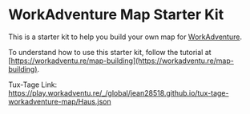 # WorkAdventure Map Starter Kit

This is a starter kit to help you build your own map for [WorkAdventure](https://workadventu.re).

To understand how to use this starter kit, follow the tutorial at [https://workadventu.re/map-building](https://workadventu.re/map-building).

Tux-Tage Link: https://play.workadventu.re/_/global/jean28518.github.io/tux-tage-workadventure-map/Haus.json
